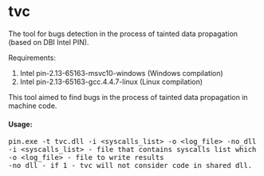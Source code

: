 # tvc
The tool for bugs detection in the process of tainted data propagation (based on DBI Intel PIN).

Requirements:
 1. Intel pin-2.13-65163-msvc10-windows (Windows compilation)
 2. Intel pin-2.13-65163-gcc.4.4.7-linux (Linux compilation)


This tool aimed to find bugs in the process of tainted data propagation in machine code.

<h4>Usage:</h4>

<pre>
pin.exe -t tvc.dll -i &lt;syscalls_list&gt; -o &lt;log_file&gt; -no_dll &lt;1|0&gt; -- &lt;target_app&gt;
-i &lt;syscalls_list&gt; - file that contains syscalls list which process tainted data (PTAL tainted_syscalls.in for example).
-o &lt;log_file&gt; - file to write results
-no_dll - if 1 - tvc will not consider code in shared dll.
</pre>
